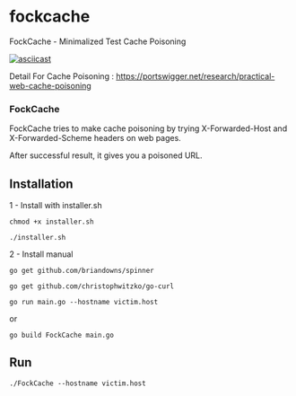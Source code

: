 # fockcache
FockCache  - Minimalized Test Cache Poisoning

[![asciicast](https://asciinema.org/a/WKTlr2ffvL6CAISm7oSzSZCLe.svg)](https://asciinema.org/a/WKTlr2ffvL6CAISm7oSzSZCLe)

Detail For Cache Poisoning : https://portswigger.net/research/practical-web-cache-poisoning

### FockCache #

FockCache tries to make cache poisoning by trying X-Forwarded-Host and X-Forwarded-Scheme headers on web pages.

After successful result, it gives you a poisoned URL.

## Installation

1 - Install with installer.sh

`chmod +x installer.sh`

`./installer.sh`

2 - Install manual

`go get github.com/briandowns/spinner`

`go get github.com/christophwitzko/go-curl`

`go run main.go --hostname victim.host`

or 

`go build FockCache main.go`

## Run

`./FockCache --hostname victim.host `

